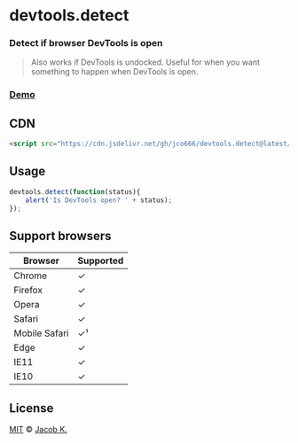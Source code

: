# devtools.detect

### Detect if browser DevTools is open

> Also works if DevTools is undocked. Useful for when you want something to happen when DevTools is open.

### [Demo](https://jco666.github.io/devtools.detect/)

## CDN

```html
<script src="https://cdn.jsdelivr.net/gh/jco666/devtools.detect@latest/devtools-detect.min.js"></script>
```

## Usage

```javascript
devtools.detect(function(status){
	alert('Is DevTools open? ' + status);
});
```

## Support browsers

| Browser	| Supported	|
| ------------- | -------------	|
| Chrome	| ✓		|
| Firefox	| ✓		|
| Opera		| ✓		|
| Safari	| ✓		|
| Mobile Safari	| ✓&sup1;	|
| Edge		| ✓		|
| IE11		| ✓		|
| IE10		| ✓ 		|

## License

[MIT](LICENSE) © [Jacob K.](http://lsdev.cf)
